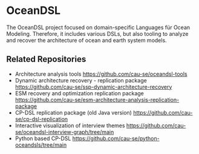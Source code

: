 # OceanDSL

The OceanDSL project focused on domain-specific Languages für Ocean Modeling. Therefore, it includes
various DSLs, but also tooling to analyze and recover the architecture of ocean and earth system models.

## Related Repositories

- Architecture analysis tools https://github.com/cau-se/oceandsl-tools
- Dynamic architecture recovery - replication package https://github.com/cau-se/ssp-dynamic-architecture-recovery
- ESM recovery and optimization replication package https://github.com/cau-se/esm-architecture-analysis-replication-package
- CP-DSL replication package (old Java version) https://github.com/cau-se/cp-dsl-replication
- Interactive visualization of interview themes https://github.com/cau-se/oceandsl-interview-graph/tree/main
- Python based CP-DSL https://github.com/cau-se/python-oceandsls/tree/main
  
